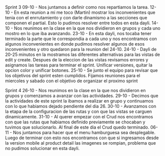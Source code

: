 Sprint 3
09-10 - Nos juntamos a definir como nos repartiamos la tarea. 
12-10 - En esta reunion a mi me toco (Martin) mostrar los inconvenientes que tenia con el enrrutamiento y con darle dinamismo a las secciones que componen el partial. Esto lo pudimos resolver entre todos en esta dayli.
14-10 - Nos reunimos en la clase en la que nos dividieron en grupos y cada uno mostro en lo que iba avanzando. 
23-10 - En esta dayli, nos tocaba tener terminado la parte que le correspondia a cada uno y nos encontramos con algunos inconvenientes en donde pudimos resolver algunos de esos inconvenientes y otro quedaron para la reunion del 24-10. 
24-10 - Dayli de 20-25 minutos en la mostramos las diferentes alternativas para las vistas de edit y create. Despues de la eleccion de las vistas revisamos errores y asignamos las tareas para terminar el sprint. Unificar versiones, quitar la opcion color y unificar botones.
25-10 - Se junto el equipo para revisar que los objetivos del sprint esten cumplidos. Fijamos reuniones para el miercoles y sabado con el objetivo de organizar el proximo sprint

Sprint 4
26-10 - Nos reunimos en la clase en la que nos dividieron en grupos y comenzamos a avanzar con las actividades.
29-10 - Decimos que la actividades de este sprint la ibamos a realizar en grupo y continuamos con lo que habiamos dejado pendiente del dia 26. 
30-10 - Avanzamos con la etapa de la configuracion de las rutas y con que las vistas se carguen dinamicamente. 
31-10 - Al querer empezar con el Crud nos encontramos con  que las rutas que habiamos definido previamente se chocaban y tuvimos que solucionarlo. Al final de este dia el Crud quedo terminado. 
06-11 - Nos juntamos para hacer que  el menu hamburguesa sea desplegable. Luego de terminar con esto nos encontramos con que si ingresamos desde la version mobile al product detail las imagenes se rompian, problema que no pudimos solucionar en esta dayli. 

